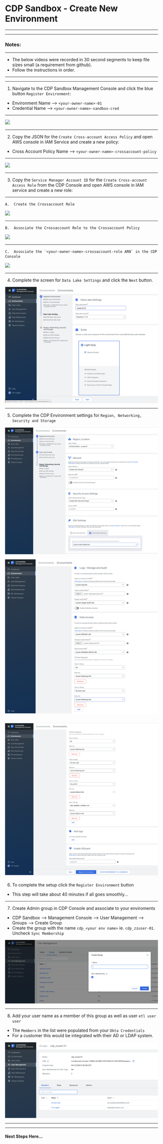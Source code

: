 #  CDP Sandbox - Create New Environment 

---
---
### Notes:
---

*  The below videos were recorded in 30 second segments to keep file sizes small (a requirement from github).
*  Follow the instructions in order.

---
---

1.  Navigate to the CDP Sandbox Management Console and click the blue button `Register Environment`:

*  Environment Name --> `<your-owner-name>-01`
*  Credential Name  --> `<your-owner-name>-sandbox-cred`

---

![](./images/createCDPenv-1.gif)

---


2.  Copy the JSON for the `Create Cross-account Access Policy` and open AWS console in IAM Service and create a new policy:

*  Cross Account Policy Name -->  `<your-owner-name>-crossaccount-policy`

---

![](./images/createXactPolicy.gif)

---

3. Copy the `Service Manager Account ID` for the `Create Cross-account Access Role` from the CDP Console and open AWS console in IAM service and create a new role: 

---
    A.  Create the Crossaccount Role

![](./images/createXactRole-1.gif)

---
    B.  Associate the Crossaccount Role to the Crossaccount Policy

![](./images/createXactRole-2.gif)

---

    C.  Associate the `<your-owner-name>-crossaccount-role ARN` in the CDP Console

![](./images/createCDPcred-2.gif)

---

4. Complete the screen for `Data Lake Settings` and click the `Next` button.

![](./images/dataLakeSettings.png)

---

5. Complete the CDP Environment settings for `Region, Networking, Security and Storage` 

![](./images/cdpEnvStep-3a.png)

![](./images/LogsEnvSettings.png)

![](./images/dataAccessEnvSettings.png)
---

6.  To complete the setup click the `Register Environment` button

*  This step will take about 40 minutes if all goes smoothly...

---

7. Create Admin group in CDP Console and associate to your enviroments

*  CDP Sandbox --> Management Console --> User Management --> Groups --> Create Group
*  Create the group with the name `cdp_<your env name>`  ie. `cdp_zzuser-01`.  Uncheck `Sync Membership`

![](./images/createAdminGroup.png)

---

8.  Add your user name as a member of this group as well as  user `etl user user` 

*  The `Members` in the list were populated from your `Okta Credentials`
*  For a customer this would be integrated with their AD or LDAP system.

![](./images/addUser2Admin.png)

---
---

#### Next Steps Here... 

